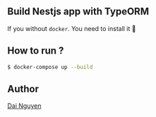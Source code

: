 ## Build Nestjs app with TypeORM

If you without `docker`. You need to install it :tada:


## How to run ?
```bash
$ docker-compose up --build
```

## Author
[Dai Nguyen](https://github.com/ngtrdai197)